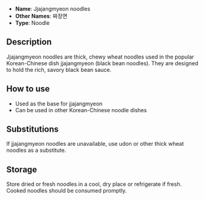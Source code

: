 - **Name**: Jjajangmyeon noodles
- **Other Names**: 짜장면
- **Type**: Noodle

## Description

Jjajangmyeon noodles are thick, chewy wheat noodles used in the popular Korean-Chinese dish jjajangmyeon (black bean noodles). They are designed to hold the rich, savory black bean sauce.

## How to use

- Used as the base for jjajangmyeon
- Can be used in other Korean-Chinese noodle dishes

## Substitutions

If jjajangmyeon noodles are unavailable, use udon or other thick wheat noodles as a substitute.

## Storage

Store dried or fresh noodles in a cool, dry place or refrigerate if fresh. Cooked noodles should be consumed promptly. 